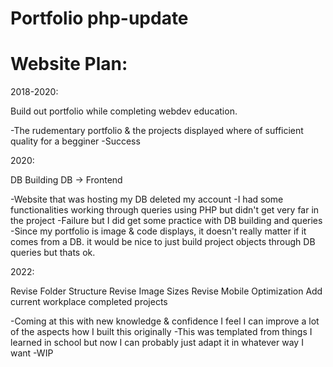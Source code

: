 # Portfolio php-update
# Website Plan:

2018-2020:

Build out portfolio while completing webdev education.

-The rudementary portfolio & the projects displayed where of sufficient quality for a begginer
-Success

2020:

DB Building
DB -> Frontend

-Website that was hosting my DB deleted my account
-I had some functionalities working through queries using PHP but didn't get very far in the project
-Failure but I did get some practice with DB building and queries
-Since my portfolio is image & code displays, it doesn't really matter if it comes from a DB. it would be nice to just build project objects through DB queries but thats ok.

2022:

Revise Folder Structure
Revise Image Sizes
Revise Mobile Optimization
Add current workplace completed projects

-Coming at this with new knowledge & confidence I feel I can improve a lot of the aspects how I built this originally
-This was templated from things I learned in school but now I can probably just adapt it in whatever way I want
-WIP

